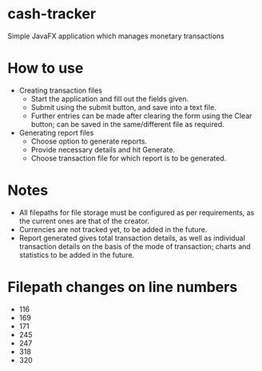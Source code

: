 # cash-tracker
Simple JavaFX application which manages monetary transactions

# How to use
- Creating transaction files
  - Start the application and fill out the fields given.
  - Submit using the submit button, and save into a text file.
  - Further entries can be made after clearing the form using the Clear button; can be saved in the same/different file as required.
- Generating report files
  - Choose option to generate reports.
  - Provide necessary details and hit Generate.
  - Choose transaction file for which report is to be generated.

# Notes
- All filepaths for file storage must be configured as per requirements, as the current ones are that of the creator.
- Currencies are not tracked yet, to be added in the future.
- Report generated gives total transaction details, as well as individual transaction details on the basis of the mode of transaction; charts and statistics to be added in the future.

# Filepath changes on line numbers
- 116
- 169
- 171
- 245
- 247
- 318
- 320
